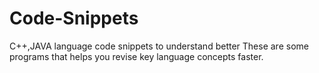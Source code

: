 # Code-Snippets
C++,JAVA language code snippets to understand better
These are some programs that helps you revise key language concepts faster.
